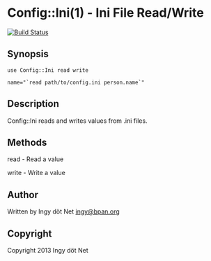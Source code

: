 Config::Ini(1) - Ini File Read/Write
====================================

[![Build Status](https://travis-ci.org/ingydotnet/config-ini.png?branch=master)](https://travis-ci.org/ingydotnet/config-ini)

## Synopsis

    use Config::Ini read write

    name="`read path/to/config.ini person.name`"

## Description

Config::Ini reads and writes values from .ini files.

## Methods

read - Read a value

write - Write a value

## Author

Written by Ingy döt Net <ingy@bpan.org>

## Copyright

Copyright 2013 Ingy döt Net
